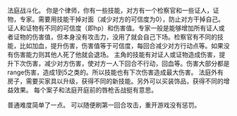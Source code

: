 法庭战斗化。
你是个律师，你有一些技能，对方有一个检察官和一些证人，证物，专家。需要用技能干掉对面（减少对方的可信度为0），防止对方干掉自己。
证人和证物有不同的可信度（即hp）和伤害值。专家一般是能够增加所有证人或者证物的伤害值，但本身没有攻击力，没用了就会自己下场。检察官有不同的技能，比如加血，提升伤害，伤害值等于可信度，每回合减少对方行动点等。如果没有伤害能力则其他人死了他就会退场。
主角的技能有对证人或证物造成伤害，提升下次伤害，减少对方伤害，使对方一人下回合不行动，回血等。伤害大部分都是range伤害，造成1到5之类的。所以技能也有下次伤害造成最大伤害。
法庭外有房子，需要买家具以升级，获得不同的新技能。另外可以买装饰品，获得不同的增益效果。
每个案子和法庭开庭前的唇枪舌战挺有意思。

普通难度简单了一点。
可以随便刷第一回合攻击，重开游戏没有惩罚。